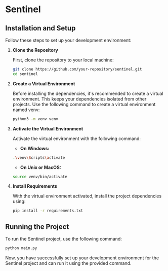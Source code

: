 # Sentinel

## Installation and Setup
Follow these steps to set up your development environment:
1. **Clone the Repository**

    First, clone the repository to your local machine:
    ```bash
    git clone https://github.com/your-repository/sentinel.git
    cd sentinel
    ```
2. **Create a Virtual Environment**

     Before installing the dependencies, it's recommended to create a virtual environment. This keeps your dependencies isolated from other projects. Use the following command to create a virtual environment named venv:
     ```bash
     python3 -m venv venv
     ```
3. **Activate the Virtual Environment**

     Activate the virtual environment with the following command:
     - **On Windows:**
     ```bash
     .\venv\Scripts\activate
     ```
     - **On Unix or MacOS:**
     ```bash
     source venv/bin/activate
     ```
4. **Install Requirements**

     With the virtual environment activated, install the project dependencies using:
     ```bash
     pip install -r requirements.txt
     ```

## Running the Project
To run the Sentinel project, use the following command:
```bash
python main.py
```

Now, you have successfully set up your development environment for the Sentinel project and can run it using the provided command.
